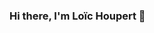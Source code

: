 ### Hi there, I'm Loïc Houpert 👋

<!--
**lhoupert/lhoupert** is a ✨ _special_ ✨ repository because its `README.md` (this file) appears on your GitHub profile.

- :earth_africa: I'm a research scientist working with Ocean and Climate Data
- 🌱 I’m currently learning ...
- 👯 I’m looking to collaborate on #OpenScience project
- 🤔 I’m looking for help with ...
- 💬 Ask me about ...
- 📫 How to reach me: ...
- 😄 Pronouns: ...
- ⚡ Fun fact: ...
-->

